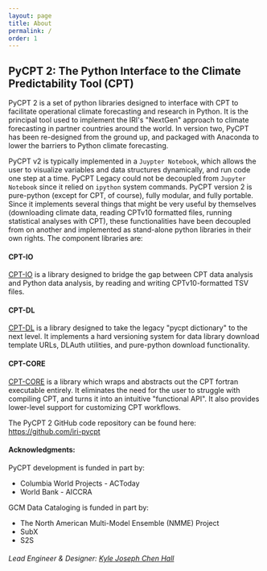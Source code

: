```yaml
---
layout: page
title: About
permalink: /
order: 1
---
```


## PyCPT 2: The Python Interface to the Climate Predictability Tool (CPT)

PyCPT 2 is a set of python libraries designed to interface with CPT to facilitate operational climate forecasting and research in Python. It is the principal tool used to implement the IRI's "NextGen" approach to climate forecasting in partner countries around the world. In version two, PyCPT has been re-designed from the ground up, and packaged with Anaconda to lower the barriers to Python climate forecasting. 

PyCPT v2 is typically implemented in a ```Juypter Notebook```, which allows the user to visualize variables and data structures dynamically, and run code one step at a time. PyCPT Legacy could not be decoupled from ```Jupyter Notebook``` since it relied on ```ipython``` system commands. PyCPT version 2 is pure-python (except for CPT, of course), fully modular, and fully portable. Since it implements several things that might be very useful by themselves (downloading climate data, reading CPTv10 formatted files, running statistical analyses with CPT), these functionalities have been decoupled from on another and implemented as stand-alone python libraries in their own rights. The component libraries are: 

#### CPT-IO 

[CPT-IO](https://iri-pycpt.github.io/cpt-io) is a library designed to bridge the gap between CPT data analysis and Python data analysis, by reading and writing CPTv10-formatted TSV files. 

#### CPT-DL
[CPT-DL](https://iri-pycpt.github.io/cpt-dl) is a library designed to take the legacy "pycpt dictionary" to the next level. It implements a hard versioning system for data library download template URLs, DLAuth utilities, and pure-python download functionality. 

#### CPT-CORE 

[CPT-CORE](https://iri-pycpt.github.io/cpt-core) is a library which wraps and abstracts out the CPT fortran executable entirely. It eliminates the need for the user to struggle with compiling CPT, and turns it into an intuitive "functional API". It also provides lower-level support for customizing CPT workflows. 

The PyCPT 2 GitHub code repository can be found here: https://github.com/iri-pycpt

#### Acknowledgments: 

PyCPT development is funded in part by: 
 - Columbia World Projects - ACToday
 - World Bank - AICCRA 

GCM Data Cataloging is funded in part by: 
 - The North American Multi-Model Ensemble (NMME) Project
 - SubX
 - S2S

###### Lead Engineer & Designer: [Kyle Joseph Chen Hall](https://kjhall01.github.io/) 





